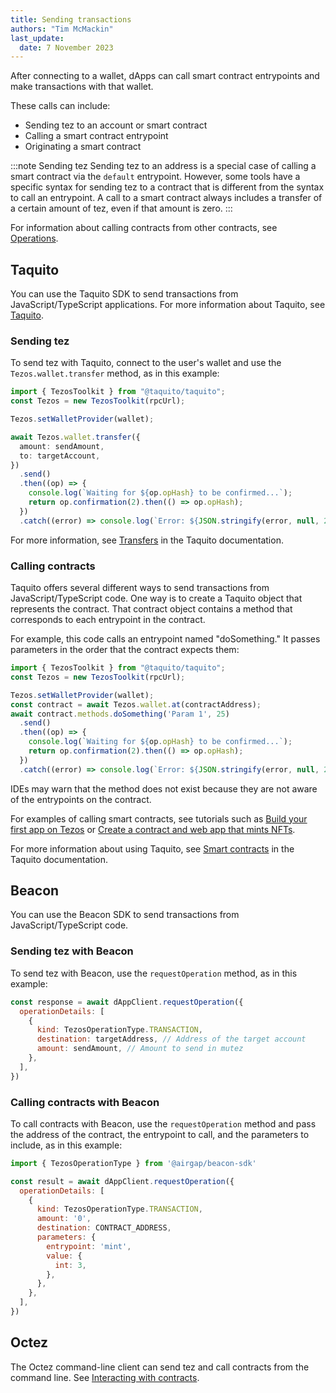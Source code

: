 ```yaml
---
title: Sending transactions
authors: "Tim McMackin"
last_update:
  date: 7 November 2023
---
```

<!-- TODO originating contracts: https://tezostaquito.io/docs/originate -->

After connecting to a wallet, dApps can call smart contract entrypoints and make transactions with that wallet.

These calls can include:

- Sending tez to an account or smart contract
- Calling a smart contract entrypoint
- Originating a smart contract

:::note Sending tez
Sending tez to an address is a special case of calling a smart contract via the `default` entrypoint.
However, some tools have a specific syntax for sending tez to a contract that is different from the syntax to call an entrypoint.
A call to a smart contract always includes a transfer of a certain amount of tez, even if that amount is zero.
:::

For information about calling contracts from other contracts, see [Operations](../smart-contracts/logic/operations).

## Taquito

You can use the Taquito SDK to send transactions from JavaScript/TypeScript applications.
For more information about Taquito, see [Taquito](./taquito).

### Sending tez

To send tez with Taquito, connect to the user's wallet and use the `Tezos.wallet.transfer` method, as in this example:

```typescript
import { TezosToolkit } from "@taquito/taquito";
const Tezos = new TezosToolkit(rpcUrl);

Tezos.setWalletProvider(wallet);

await Tezos.wallet.transfer({
  amount: sendAmount,
  to: targetAccount,
})
  .send()
  .then((op) => {
    console.log(`Waiting for ${op.opHash} to be confirmed...`);
    return op.confirmation(2).then(() => op.opHash);
  })
  .catch((error) => console.log(`Error: ${JSON.stringify(error, null, 2)}`));
```

For more information, see [Transfers](https://tezostaquito.io/docs/making_transfers) in the Taquito documentation.

### Calling contracts

Taquito offers several different ways to send transactions from JavaScript/TypeScript code.
One way is to create a Taquito object that represents the contract.
That contract object contains a method that corresponds to each entrypoint in the contract.

For example, this code calls an entrypoint named "doSomething."
It passes parameters in the order that the contract expects them:

```javascript
import { TezosToolkit } from "@taquito/taquito";
const Tezos = new TezosToolkit(rpcUrl);

Tezos.setWalletProvider(wallet);
const contract = await Tezos.wallet.at(contractAddress);
await contract.methods.doSomething('Param 1', 25)
  .send()
  .then((op) => {
    console.log(`Waiting for ${op.opHash} to be confirmed...`);
    return op.confirmation(2).then(() => op.opHash);
  })
  .catch((error) => console.log(`Error: ${JSON.stringify(error, null, 2)}`));
```

IDEs may warn that the method does not exist because they are not aware of the entrypoints on the contract.

For examples of calling smart contracts, see tutorials such as [Build your first app on Tezos](../tutorials/build-your-first-app) or [Create a contract and web app that mints NFTs](../tutorials/create-an-nft/nft-taquito).

For more information about using Taquito, see [Smart contracts](https://tezostaquito.io/docs/smartcontracts) in the Taquito documentation.

## Beacon

You can use the Beacon SDK to send transactions from JavaScript/TypeScript code.

### Sending tez with Beacon

To send tez with Beacon, use the `requestOperation` method, as in this example:

```javascript
const response = await dAppClient.requestOperation({
  operationDetails: [
    {
      kind: TezosOperationType.TRANSACTION,
      destination: targetAddress, // Address of the target account
      amount: sendAmount, // Amount to send in mutez
    },
  ],
})
```

### Calling contracts with Beacon

To call contracts with Beacon, use the `requestOperation` method and pass the address of the contract, the entrypoint to call, and the parameters to include, as in this example:

```javascript
import { TezosOperationType } from '@airgap/beacon-sdk'

const result = await dAppClient.requestOperation({
  operationDetails: [
    {
      kind: TezosOperationType.TRANSACTION,
      amount: '0',
      destination: CONTRACT_ADDRESS,
      parameters: {
        entrypoint: 'mint',
        value: {
          int: 3,
        },
      },
    },
  ],
})
```

## Octez

The Octez command-line client can send tez and call contracts from the command line.
See [Interacting with contracts](../developing/octez-client/transactions).
